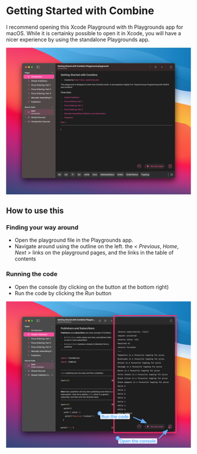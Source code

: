 # Getting Started with Combine

I recommend opening this Xcode Playground with th Playgrounds app for macOS. While it is certainky possible to open it in Xcode, you will have a nicer experience by using the standalone Playgrounds app.

![](PlaygroundsApp.png)

## How to use this

### Finding your way around

- Open the playground file in the Playgrounds app. 
- Navigate around using the outline on the left. the _< Previous_, _Home_, _Next >_ links on the playground pages, and the links in the table of contents

### Running the code

- Open the console (by clicking on the button at the bottom right)
- Run the code by clicking the _Run_ button

![](Running.png)